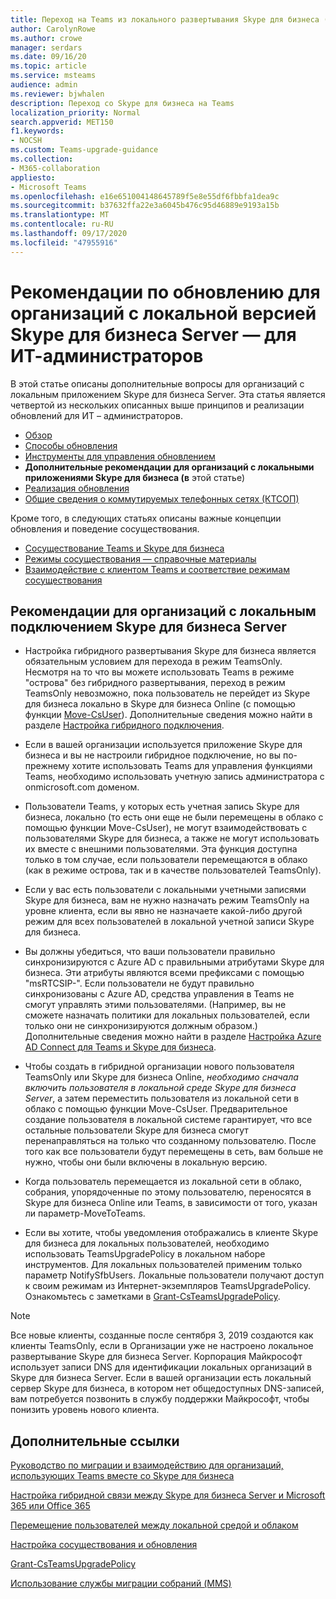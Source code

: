 ```yaml
---
title: Переход на Teams из локального развертывания Skype для бизнеса (Microsoft Teams)
author: CarolynRowe
ms.author: crowe
manager: serdars
ms.date: 09/16/20
ms.topic: article
ms.service: msteams
audience: admin
ms.reviewer: bjwhalen
description: Переход со Skype для бизнеса на Teams
localization_priority: Normal
search.appverid: MET150
f1.keywords:
- NOCSH
ms.custom: Teams-upgrade-guidance
ms.collection:
- M365-collaboration
appliesto:
- Microsoft Teams
ms.openlocfilehash: e16e651004148645789f5e8e55df6fbbfa1dea9c
ms.sourcegitcommit: b37632ffa22e3a6045b476c95d46889e9193a15b
ms.translationtype: MT
ms.contentlocale: ru-RU
ms.lasthandoff: 09/17/2020
ms.locfileid: "47955916"
---
```

# <a name="upgrade-considerations-for-organizations-with-skype-for-business-server-on-premises-mdash-for-it-administrators"></a>Рекомендации по обновлению для организаций с локальной версией Skype для бизнеса Server &mdash; для ИТ-администраторов

В этой статье описаны дополнительные вопросы для организаций с локальным приложением Skype для бизнеса Server. Эта статья является четвертой из нескольких описанных выше принципов и реализации обновлений для ИТ – администраторов.  

- [Обзор](upgrade-to-teams-on-prem-overview.md)
- [Способы обновления](upgrade-to-teams-on-prem-upgrade-methods.md)
- [Инструменты для управления обновлением](upgrade-to-teams-on-prem-tools.md)
- **Дополнительные рекомендации для организаций с локальными приложениями Skype для бизнеса (в** этой статье)
- [Реализация обновления](upgrade-to-teams-on-prem-implement.md)
- [Общие сведения о коммутируемых телефонных сетях (КТСОП)](upgrade-to-teams-on-prem-pstn-considerations.md)

Кроме того, в следующих статьях описаны важные концепции обновления и поведение сосуществования.

- [Сосуществование Teams и Skype для бизнеса](upgrade-to-teams-on-prem-coexistence.md)
- [Режимы сосуществования — справочные материалы](migration-interop-guidance-for-teams-with-skype.md)
- [Взаимодействие с клиентом Teams и соответствие режимам сосуществования](teams-client-experience-and-conformance-to-coexistence-modes.md)



## <a name="considerations-for-organizations-with-skype-for-business-server-on-premises"></a>Рекомендации для организаций с локальным подключением Skype для бизнеса Server

- Настройка гибридного развертывания Skype для бизнеса является обязательным условием для перехода в режим TeamsOnly. Несмотря на то что вы можете использовать Teams в режиме "острова" без гибридного развертывания, переход в режим TeamsOnly невозможно, пока пользователь не перейдет из Skype для бизнеса локально в Skype для бизнеса Online (с помощью функции [Move-CsUser](https://docs.microsoft.com/SkypeForBusiness/hybrid/move-users-between-on-premises-and-cloud)). Дополнительные сведения можно найти в разделе [Настройка гибридного подключения](https://docs.microsoft.com/skypeforbusiness/hybrid/configure-hybrid-connectivity).

- Если в вашей организации используется приложение Skype для бизнеса и вы не настроили гибридное подключение, но вы по-прежнему хотите использовать Teams для управления функциями Teams, необходимо использовать учетную запись администратора с onmicrosoft.com доменом. 

- Пользователи Teams, у которых есть учетная запись Skype для бизнеса, локально (то есть они еще не были перемещены в облако с помощью функции Move-CsUser), не могут взаимодействовать с пользователями Skype для бизнеса, а также не могут использовать их вместе с внешними пользователями. Эта функция доступна только в том случае, если пользователи перемещаются в облако (как в режиме острова, так и в качестве пользователей TeamsOnly). 

- Если у вас есть пользователи с локальными учетными записями Skype для бизнеса, вам не нужно назначать режим TeamsOnly на уровне клиента, если вы явно не назначаете какой-либо другой режим для всех пользователей в локальной учетной записи Skype для бизнеса. 

- Вы должны убедиться, что ваши пользователи правильно синхронизируются с Azure AD с правильными атрибутами Skype для бизнеса. Эти атрибуты являются всеми префиксами с помощью "msRTCSIP-". Если пользователи не будут правильно синхронизованы с Azure AD, средства управления в Teams не смогут управлять этими пользователями. (Например, вы не сможете назначать политики для локальных пользователей, если только они не синхронизируются должным образом.) Дополнительные сведения можно найти в разделе [Настройка Azure AD Connect для Teams и Skype для бизнеса](https://docs.microsoft.com/SkypeForBusiness/hybrid/configure-azure-ad-connect).

- Чтобы создать в гибридной организации нового пользователя TeamsOnly или Skype для бизнеса Online, *необходимо сначала включить пользователя в локальной среде Skype для бизнеса Server*, а затем переместить пользователя из локальной сети в облако с помощью функции Move-CsUser.  Предварительное создание пользователя в локальной системе гарантирует, что все остальные пользователи Skype для бизнеса смогут перенаправляться на только что созданному пользователю. После того как все пользователи будут перемещены в сеть, вам больше не нужно, чтобы они были включены в локальную версию.

- Когда пользователь перемещается из локальной сети в облако, собрания, упорядоченные по этому пользователю, переносятся в Skype для бизнеса Online или Teams, в зависимости от того, указан ли параметр-MoveToTeams.

- Если вы хотите, чтобы уведомления отображались в клиенте Skype для бизнеса для локальных пользователей, необходимо использовать TeamsUpgradePolicy в локальном наборе инструментов. Для локальных пользователей применим только параметр NotifySfbUsers.  Локальные пользователи получают доступ к своим режимам из Интернет-экземпляров TeamsUpgradePolicy. Ознакомьтесь с заметками в [Grant-CsTeamsUpgradePolicy](https://docs.microsoft.com/powershell/module/skype/grant-csteamsupgradepolicy?view=skype-ps). 

>[!NOTE]
> Все новые клиенты, созданные после сентября 3, 2019 создаются как клиенты TeamsOnly, если в Организации уже не настроено локальное развертывание Skype для бизнеса Server. Корпорация Майкрософт использует записи DNS для идентификации локальных организаций в Skype для бизнеса Server. Если в вашей организации есть локальный сервер Skype для бизнеса, в котором нет общедоступных DNS-записей, вам потребуется позвонить в службу поддержки Майкрософт, чтобы понизить уровень нового клиента. 



















## <a name="related-links"></a>Дополнительные ссылки

[Руководство по миграции и взаимодействию для организаций, использующих Teams вместе со Skype для бизнеса](migration-interop-guidance-for-teams-with-skype.md) 

[Настройка гибридной связи между Skype для бизнеса Server и Microsoft 365 или Office 365](https://docs.microsoft.com/SkypeForBusiness/hybrid/configure-hybrid-connectivity)

[Перемещение пользователей между локальной средой и облаком](https://docs.microsoft.com/SkypeForBusiness/hybrid/move-users-between-on-premises-and-cloud)

[Настройка сосуществования и обновления](setting-your-coexistence-and-upgrade-settings.md)

[Grant-CsTeamsUpgradePolicy](https://docs.microsoft.com/powershell/module/skype/grant-csteamsupgradepolicy?view=skype-ps)

[Использование службы миграции собраний (MMS)](https://docs.microsoft.com/skypeforbusiness/audio-conferencing-in-office-365/setting-up-the-meeting-migration-service-mms)


